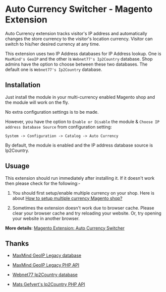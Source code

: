Auto Currency Switcher - Magento Extension
======================

Auto Currency extension tracks visitor's IP address and automatically changes the store currency to the visitor's location currency. Visitor can switch to his/her desired currency at any time.

This extension uses two IP Address databases for IP Address lookup. One is `MaxMind's GeoIP` and the other is `Webnet77's Ip2Country` database. Shop admins have the option to choose between these two databases. The default one is `Webnet77's Ip2Country` database.

## Installation ##

Just install the module in your multi-currency enabled Magento shop and the module will work on the fly. 

No extra configuration settings is to be made. 

However, you have the option to `Enable or Disable` the module & `Choose IP address Database Source` from configuration setting:

`System -> Configuration -> Catalog -> Auto Currency`

By default, the module is enabled and the IP address database source is Ip2Country.

## Usuage ##

This extension should run immediately after installing it. If it doesn't work then please check for the following:-

1) You should first setup/enable multiple currency on your shop. Here is about [How to setup multiple currency Magento shop?](http://blog.chapagain.com.np/magento-setup-multiple-currency-shop/)

2) Sometimes the extension doesn't work due to browser cache. Please clear your browser cache and try reloading your website. Or, try opening your website in another browser.

**More details**: [Magento Extension: Auto Currency Switcher](http://blog.chapagain.com.np/magento-extension-auto-currency-switcher-free/)

## Thanks ##

* [MaxMind GeoIP Legacy database](http://dev.maxmind.com/geoip/legacy/geolite/)

* [MaxMind GeoIP Legacy PHP API](https://github.com/maxmind/geoip-api-php)

* [Webnet77 Ip2Country database](http://software77.net/geo-ip/)

* [Mats Gefvert's Ip2Country PHP API](https://github.com/mgefvert/Ip2Country)
